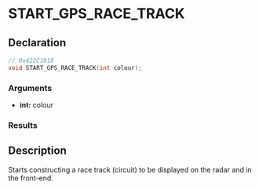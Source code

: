 # START_GPS_RACE_TRACK

## Declaration
```cpp
// 0x422C1818
void START_GPS_RACE_TRACK(int colour);
```

### Arguments
- **int:** colour

### Results

## Description
Starts constructing a race track (circuit) to be displayed on the radar and in the front-end.